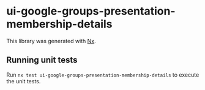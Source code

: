 # ui-google-groups-presentation-membership-details

This library was generated with [Nx](https://nx.dev).

## Running unit tests

Run `nx test ui-google-groups-presentation-membership-details` to execute the unit tests.
